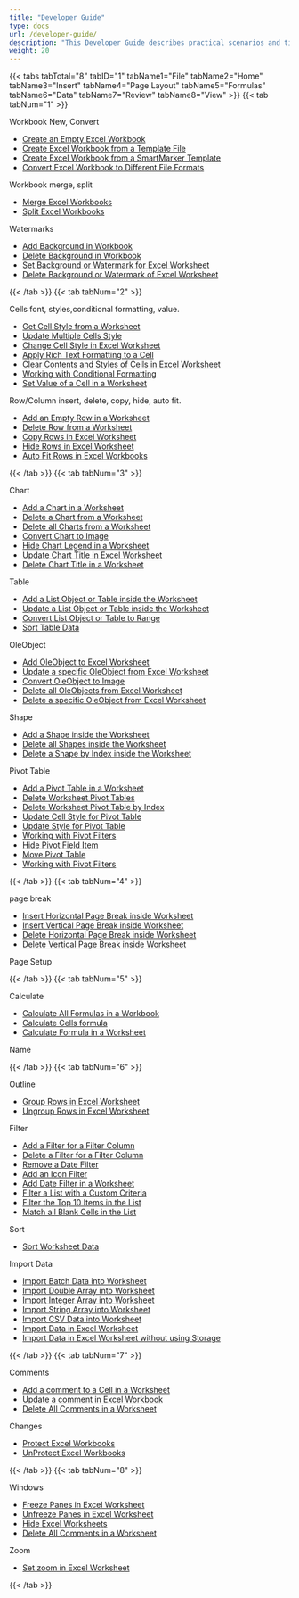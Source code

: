 ```yaml
---
title: "Developer Guide"
type: docs
url: /developer-guide/
description: "This Developer Guide describes practical scenarios and tips to help you use specific Aspose.Cells for .NET features, achieve a certain Excel document appearance, or make a use case possible."
weight: 20
---
```




{{< tabs tabTotal="8" tabID="1" tabName1="File" tabName2="Home" tabName3="Insert" tabName4="Page Layout" tabName5="Formulas" tabName6="Data" tabName7="Review" tabName8="View" >}}
{{< tab tabNum="1" >}}
<div class="row">
    <div class="col-md-6">
        <p>Workbook New, Convert</p>
        <ul>
            <li><a href="/cells/create-an-empty-excel-workbook/">Create an Empty Excel Workbook</a></li>
            <li><a href="/cells/create-excel-workbook-from-a-template-file/">Create Excel Workbook from a Template File</a></li>
            <li><a href="/cells/create-excel-workbook-from-a-smartmarker-template/">Create Excel Workbook from a SmartMarker Template</a></li>
            <li><a href="/cells/convert-excel-workbook-to-different-file-formats/">Convert Excel Workbook to Different File Formats</a></li>
        </ul>
    </div>
    <div class="col-md-6">
        <p>Workbook merge, split</p>
        <ul>
            <li><a href="/cells/merge-excel-workbooks/">Merge Excel Workbooks</a></li>
            <li><a href="/cells/split-excel-workbooks/">Split Excel Workbooks</a></li>
        </ul>
        <p>Watermarks</p>
        <ul>
            <li><a href="/cells/add-background-in-workbook/">Add Background in Workbook</a></li>
            <li><a href="/cells/delete-background-in-workbook/">Delete Background in Workbook</a></li>
            <li><a href="/cells/set-background-or-watermark-for-excel-worksheet/">Set Background or Watermark for Excel Worksheet</a></li>
            <li><a href="/cells/delete-background-or-watermark-of-excel-worksheet/">Delete Background or Watermark of Excel Worksheet</a></li>
        </ul>
    </div>
</div>
{{< /tab >}}
{{< tab tabNum="2" >}}
<div class="row">
    <div class="col-md-6">
        <p>Cells font, styles,conditional formatting, value.</p>
        <ul>
            <li><a href="/cells/get-cell-style-from-a-worksheet/">Get Cell Style from a Worksheet</a></li>
            <li><a href="/cells/update-multiple-cells-style/">Update Multiple Cells Style</a></li>
            <li><a href="/cells/change-cell-style-in-excel-worksheet/">Change Cell Style in Excel Worksheet</a></li>
            <li><a href="/cells/apply-rich-text-formatting-to-a-cell/">Apply Rich Text Formatting to a Cell</a></li>
            <li><a href="/cells/clear-contents-and-styles-of-cells-in-excel-worksheet/">Clear Contents and Styles of Cells in Excel Worksheet</a></li>
            <li><a href="/cells/working-with-conditional-formatting/">Working with Conditional Formatting</a></li>
            <li><a href="/cells/set-value-of-a-cell-in-a-worksheet/">Set Value of a Cell in a Worksheet</a></li>
        </ul>
        <p>Row/Column insert, delete, copy, hide, auto fit.</p>
        <ul>
            <li><a href="/cells/add-an-empty-row-in-a-worksheet/">Add an Empty Row in a Worksheet</a></li>
            <li><a href="/cells/delete-row-from-a-worksheet/">Delete Row from a Worksheet</a></li>
            <li><a href="/cells/copy-rows-in-excel-worksheet/">Copy Rows in Excel Worksheet</a></li>
            <li><a href="/cells/hide-rows-in-excel-worksheet/">Hide Rows in Excel Worksheet</a></li>
            <li><a href="/cells/auto-fit-rows-in-excel-workbooks/">Auto Fit Rows in Excel Workbooks</a></li>
        </ul>
    </div>
    <div class="col-md-6">
    </div>
</div>
{{< /tab >}}
{{< tab tabNum="3" >}}
<div class="row">
    <div class="col-md-6">
        <p>Chart</p>
        <ul>
            <li><a href="/cells/add-a-chart-in-a-worksheet/">Add a Chart in a Worksheet</a></li>
            <li><a href="/cells/delete-a-chart-from-a-worksheet/">Delete a Chart from a Worksheet</a></li>
            <li><a href="/cells/delete-all-charts-from-a-worksheet/">Delete all Charts from a Worksheet</a></li>
            <li><a href="/cells/convert-chart-to-image/">Convert Chart to Image</a></li>
            <li><a href="/cells/hide-chart-legend-in-a-worksheet/">Hide Chart Legend in a Worksheet</a></li>
            <li><a href="/cells/update-chart-title-in-excel-worksheet/">Update Chart Title in Excel Worksheet</a></li>
            <li><a href="/cells/delete-chart-title-in-a-worksheet/">Delete Chart Title in a Worksheet</a></li>
        </ul>
        <p>Table</p>
        <ul>
            <li><a href="/cells/add-a-list-object-or-table-inside-the-worksheet/">Add a List Object or Table inside the Worksheet</a></li>
            <li><a href="/cells/update-a-list-object-or-table-inside-the-worksheet/">Update a List Object or Table inside the Worksheet</a></li>
            <li><a href="/cells/convert-list-object-or-table-to-range/">Convert List Object or Table to Range</a></li>
            <li><a href="/cells/sort-table-data/">Sort Table Data</a></li>
        </ul>
        <p>OleObject</p>
        <ul>
            <li><a href="/cells/add-oleobject-to-excel-worksheet/">Add OleObject to Excel Worksheet</a></li>
            <li><a href="/cells/update-a-specific-oleobject-from-excel-worksheet/">Update a specific OleObject from Excel Worksheet</a></li>
            <li><a href="/cells/convert-oleobject-to-image/">Convert OleObject to Image</a></li>
            <li><a href="/cells/delete-all-oleobjects-from-excel-worksheet/">Delete all OleObjects from Excel Worksheet</a></li>
            <li><a href="/cells/delete-a-specific-oleobject-from-excel-worksheet/">Delete a specific OleObject from Excel Worksheet</a></li>
        </ul>
    </div>
    <div class="col-md-6">
        <p>Shape</p>
        <ul>
            <li><a href="/cells/add-a-shape-inside-the-worksheet/">Add a Shape inside the Worksheet</a></li>
            <li><a href="/cells/delete-all-shapes-inside-the-worksheet/">Delete all Shapes inside the Worksheet</a></li>
            <li><a href="/cells/delete-a-shape-by-index-inside-the-worksheet/">Delete a Shape by Index inside the Worksheet</a></li>
        </ul>
        <p>Pivot Table</p>
        <ul>
            <li><a href="/cells/add-a-pivot-table-in-a-worksheet/">Add a Pivot Table in a Worksheet</a></li>
            <li><a href="/cells/delete-worksheet-pivot-tables/">Delete Worksheet Pivot Tables</a></li>
            <li><a href="/cells/delete-worksheet-pivot-table-by-index/">Delete Worksheet Pivot Table by Index</a></li>
            <li><a href="/cells/update-cell-style-for-pivot-table/">Update Cell Style for Pivot Table</a></li>
            <li><a href="/cells/update-style-for-pivot-table/">Update Style for Pivot Table</a></li>
            <li><a href="/cells/working-with-pivot-filters/">Working with Pivot Filters</a></li>
            <li><a href="/cells/hide-pivot-field-item/">Hide Pivot Field Item</a></li>
            <li><a href="/cells/move-pivot-table/">Move Pivot Table</a></li>
            <li><a href="/cells/working-with-pivot-filters/">Working with Pivot Filters</a></li>
        </ul>
    </div>
</div>
{{< /tab >}}
{{< tab tabNum="4" >}}
<div class="row">
    <div class="col-md-6">
        <p>page break</p>
        <ul>
            <li><a href="/cells/insert-horizontal-page-break-inside-worksheet/">Insert Horizontal Page Break inside Worksheet</a></li>
            <li><a href="/cells/insert-vertical-page-break-inside-worksheet/">Insert Vertical Page Break inside Worksheet</a></li>
            <li><a href="/cells/delete-horizontal-page-break-inside-worksheet/">Delete Horizontal Page Break inside Worksheet</a></li>
            <li><a href="/cells/delete-vertical-page-break-inside-worksheet/">Delete Vertical Page Break inside Worksheet</a></li>
        </ul>
    </div>
    <div class="col-md-6">
        <p>Page Setup</p>
        <ul>
        </ul>
    </div>
</div>
{{< /tab >}}
{{< tab tabNum="5" >}}
<div class="row">
    <div class="col-md-6">
        <p>Calculate</p>
        <ul>
            <li><a href="/cells/calculate-all-formulas-in-a-workbook/">Calculate All Formulas in a Workbook</a></li>
            <li><a href="/cells/calculate-cells-formula/">Calculate Cells formula</a></li>
            <li><a href="/cells/calculate-formula-in-a-worksheet/">Calculate Formula in a Worksheet</a></li>
        </ul>
    </div>
    <div class="col-md-6">
        <p>Name</p>
        <ul>
        </ul>
    </div>
</div>
{{< /tab >}}
{{< tab tabNum="6" >}}
<div class="row">
    <div class="col-md-6">
        <p>Outline</p>
        <ul>
            <li><a href="/cells/group-rows-in-excel-worksheet/">Group Rows in Excel Worksheet</a></li>
            <li><a href="/cells/ungroup-rows-in-excel-worksheet/">Ungroup Rows in Excel Worksheet</a></li>
        </ul>
        <p>Filter</p>
        <ul>
            <li><a href="/cells/add-a-filter-for-a-filter-column/">Add a Filter for a Filter Column</a></li>
            <li><a href="/cells/delete-a-filter-for-a-filter-column/">Delete a Filter for a Filter Column</a></li>
            <li><a href="/cells/remove-a-date-filter/">Remove a Date Filter</a></li>
            <li><a href="/cells/add-an-icon-filter/">Add an Icon Filter</a></li>
            <li><a href="/cells/add-date-filter-in-a-worksheet/">Add Date Filter in a Worksheet</a></li>
            <li><a href="/cells/filter-data-by-using-an-autofilter/">Filter a List with a Custom Criteria</a></li>
            <li><a href="/cells/filter-the-top-10-items-in-the-list/">Filter the Top 10 Items in the List</a></li>
            <li><a href="/cells/match-all-blank-cells-in-the-list/">Match all Blank Cells in the List</a></li>
        </ul>
            <p>Sort</p>
        <ul>
            <li><a href="/cells/sort-worksheet-data/">Sort Worksheet Data</a></li>
        </ul>
    </div>
    <div class="col-md-6">
        <p>Import Data</p>
        <ul>
            <li><a href="/cells/import-batch-data-into-worksheet/">Import Batch Data into Worksheet</a></li>
            <li><a href="/cells/import-double-array-into-worksheet/">Import Double Array into Worksheet</a></li>
            <li><a href="/cells/import-integer-array-into-worksheet/">Import Integer Array into Worksheet</a></li>
            <li><a href="/cells/import-string-array-into-worksheet/">Import String Array into Worksheet</a></li>
            <li><a href="/cells/import-csv-data-into-worksheet/">Import CSV Data into Worksheet</a></li>
            <li><a href="/cells/import-data-in-excel-worksheet/">Import Data in Excel Worksheet</a></li>
            <li><a href="/cells/import-data-in-excel-worksheet-without-using-storage/">Import Data in Excel Worksheet without using Storage</a></li>
        </ul>
    </div>
</div>
{{< /tab >}}
{{< tab tabNum="7" >}}
<div class="row">
    <div class="col-md-6">
        <p>Comments</p>
        <ul>
            <li><a href="/cells/add-a-comment-to-a-cell-in-a-worksheet/">Add a comment to a Cell in a Worksheet</a></li>
            <li><a href="/cells/update-a-comment-in-excel-workbook/">Update a comment in Excel Workbook</a></li>
            <li><a href="/cells/delete-all-comments-in-a-worksheet/">Delete All Comments in a Worksheet</a></li>
        </ul>
    </div>
    <div class="col-md-6">
        <p>Changes</p>
        <ul>
            <li><a href="/cells/protect-excel-workbooks/">Protect Excel Workbooks</a></li>
            <li><a href="/cells/unprotect-excel-workbooks/">UnProtect Excel Workbooks</a></li>
        </ul>
    </div>
</div>
{{< /tab >}}
{{< tab tabNum="8" >}}
<div class="row">
    <div class="col-md-6">
        <p>Windows</p>
        <ul>
            <li><a href="/cells/freeze-panes-in-excel-worksheet/">Freeze Panes in Excel Worksheet</a></li>
            <li><a href="/cells/unfreeze-panes-in-excel-worksheet/">Unfreeze Panes in Excel Worksheet</a></li>
            <li><a href="/cells/hide-excel-worksheets/">Hide Excel Worksheets</a></li>
            <li><a href="/cells/unhide-excel-worksheets/">Delete All Comments in a Worksheet</a></li>
        </ul>
    </div>
    <div class="col-md-6">
        <p>Zoom</p>
        <ul>
            <li><a href="/cells/set-zoom-in-excel-worksheet/">Set zoom in Excel Worksheet</a></li>
        </ul>
    </div>
</div>
{{< /tab >}}

